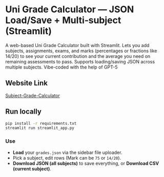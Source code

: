 # Uni Grade Calculator — JSON Load/Save + Multi‑subject (Streamlit)
A web-based Uni Grade Calculator built with Streamlit. Lets you add subjects, assignments, exams, and marks (percentages or fractions like 14/20) to see your current contribution and the average you need on remaining assessments to pass. Supports loading/saving JSON across multiple subjects.  Vibe-coded with the help of GPT-5

## Website Link
[Subject-Grade-Calculator](https://subject-grade-calculator.streamlit.app/)

## Run locally
```bash
pip install -r requirements.txt
streamlit run streamlit_app.py
```

### Use
- **Load** your `grades.json` via the sidebar file uploader.
- Pick a subject, edit rows (Mark can be `75` or `14/20`).
- **Download JSON (all subjects)** to save everything, or **Download CSV (current subject)**.
